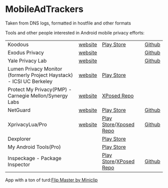 # MobileAdTrackers
Taken from DNS logs, formatted in hostfile and other formats

Tools and other people interested in Android mobile privacy efforts:

|||||
|---|---|---|---|
|Koodous|[website](https://koodous.com/apks)|[Play Store](https://play.google.com/store/apps/details?id=com.koodous.android)|[Github](https://github.com/Koodous)|
|Exodus Privacy|[website](https://exodus-privacy.eu.org/)||[Github](https://github.com/Exodus-Privacy)|
|Yale Privacy Lab|[website](https://privacylab.yale.edu)||[Github](https://github.com/YalePrivacyLab)|
|Lumen Privacy Monitor (formerly Project Haystack) - ICSI UC Berkeley|[website](https://www.haystack.mobi/)|[Play Store](https://play.google.com/store/apps/details?id=edu.berkeley.icsi.haystack)||
|Protect My Privacy(PMP) - Carnegie Mellon/Synergy Labs|[website](http://www.android.protectmyprivacy.org)|[XPosed Repo](http://repo.xposed.info/module/org.synergylabs.pmpandroid)||
|NetGuard|[website](https://www.netguard.me/)|[Play Store](https://play.google.com/store/apps/details?id=eu.faircode.netguard)|[Github](https://github.com/M66B/NetGuard)|
|XprivacyLua/Pro|[website](https://lua.xprivacy.eu/)|[Play Store](https://play.google.com/store/apps/details?id=eu.faircode.xlua.pro)/[Xposed Repo](http://repo.xposed.info/module/eu.faircode.xlua)|[Github](https://github.com/M66B/XPrivacyLua)|
|Dexplorer||[Play Store](https://play.google.com/store/apps/details?id=com.dexplorer)||
|My Android Tools(Pro)||[Play Store](https://play.google.com/store/apps/details?id=cn.wq.myandroidtoolspro)||
|Inspeckage - Package Inspector||[Play Store](https://play.google.com/store/apps/details?id=mobi.acpm.inspeckage)/[XPosed Repo](http://repo.xposed.info/module/mobi.acpm.inspeckage)|[Github](https://github.com/ac-pm/Inspeckage)|

App with a ton of turd:[Flip Master by Miniclip](https://play.google.com/store/apps/details?id=com.motionvolt.flipbounce)
